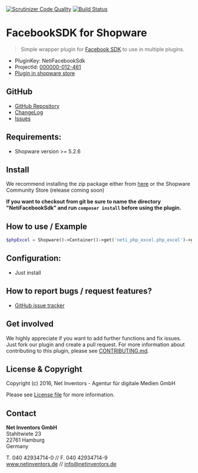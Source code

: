 [![Scrutinizer Code Quality](https://scrutinizer-ci.com/g/NetInventors/sw.ext.neti_php_excel/badges/quality-score.png?b=master)](https://scrutinizer-ci.com/g/NetInventors/sw.ext.neti_php_excel/?branch=master)
[![Build Status](https://scrutinizer-ci.com/g/NetInventors/sw.ext.neti_php_excel/badges/build.png?b=master)](https://scrutinizer-ci.com/g/NetInventors/sw.ext.neti_php_excel/build-status/master)

# FacebookSDK for Shopware
> Simple wrapper plugin for [Facebook SDK](https://developers.facebook.com/docs/reference/php/) to use in multiple plugins.

* PluginKey: NetiFacebookSdk
* ProjectId: [000000-012-461](https://redmine.netinventors.de/projects/000000-012-461/)
* [Plugin in shopware store](http://store.shopware.com/detail/index/sArticle/163296)

## GitHub
* [GitHub Repository](https://github.com/NetInventors/sw.ext.neti_facebook_sdk/) 
* [ChangeLog](https://github.com/NetInventors/sw.ext.neti_facebook_sdk/commits)
* [Issues](https://github.com/NetInventors/sw.ext.neti_facebook_sdk/issues)

## Requirements:
* Shopware version >= 5.2.6

## Install 
We recommend installing the zip package either from [here](https://github.com/NetInventors/sw.ext.neti_facebook_sdk/releases/latest) or the Shopware Community Store (release coming soon)

**If you want to checkout from git be sure to name the directory "NetiFacebookSdk" and run `composer install` before using the plugin.**

## How to use / Example
```php
$phpExcel = Shopware()->Container()->get('neti_php_excel.php_excel')->getPhpExcel();
```

## Configuration:
* Just install

## How to report bugs / request features?
* [GitHub issue tracker](https://github.com/NetInventors/sw.ext.neti_facebook_sdk/issues)

## Get involved 
We highly appreciate if you want to add further functions and fix issues. Just fork our plugin and create a pull request.
For more information about contributing to this plugin, please see [CONTRIBUTING.md](CONTRIBUTING.md).

## License & Copyright
Copyright (c) 2016, Net Inventors - Agentur für digitale Medien GmbH

Please see [License file](LICENSE) for more information.

## Contact
**Net Inventors GmbH**  
Stahltwiete 23  
22761 Hamburg  
Germany  

T. 040 42934714-0 // F. 040 42934714-9  
www.netinventors.de // info@netinventors.de 